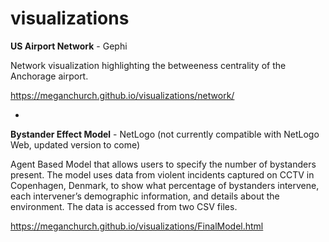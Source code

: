 # visualizations


<b>US Airport Network</b> - Gephi

Network visualization highlighting the betweeness centrality of the Anchorage airport. 

https://meganchurch.github.io/visualizations/network/

-

<b>Bystander Effect Model</b> - NetLogo (not currently compatible with NetLogo Web, updated version to come)

Agent Based Model that allows users to specify the number of bystanders present. The model uses data from violent incidents captured on CCTV in Copenhagen, Denmark, to show what percentage of bystanders intervene, each intervener’s demographic information, and details about the environment. The data is accessed from two CSV files.

https://meganchurch.github.io/visualizations/FinalModel.html
